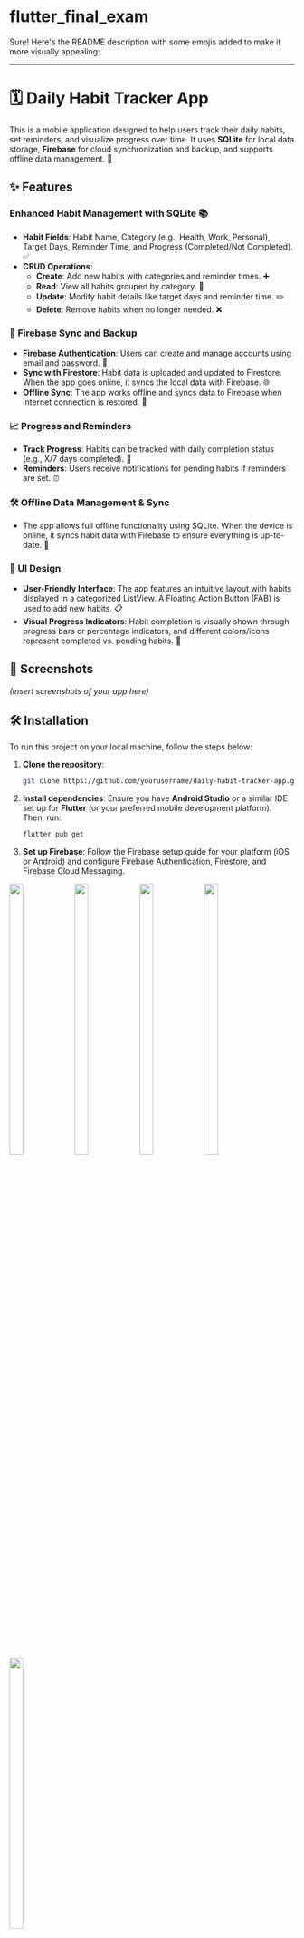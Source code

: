 # flutter_final_exam

Sure! Here's the README description with some emojis added to make it more visually appealing:

---

# 🗓️ Daily Habit Tracker App

This is a mobile application designed to help users track their daily habits, set reminders, and visualize progress over time. It uses **SQLite** for local data storage, **Firebase** for cloud synchronization and backup, and supports offline data management. 📱

## ✨ Features

### Enhanced Habit Management with SQLite 📚
- **Habit Fields**: Habit Name, Category (e.g., Health, Work, Personal), Target Days, Reminder Time, and Progress (Completed/Not Completed). ✅
- **CRUD Operations**:
  - **Create**: Add new habits with categories and reminder times. ➕
  - **Read**: View all habits grouped by category. 👀
  - **Update**: Modify habit details like target days and reminder time. ✏️
  - **Delete**: Remove habits when no longer needed. ❌

### 🔄 Firebase Sync and Backup
- **Firebase Authentication**: Users can create and manage accounts using email and password. 🔐
- **Sync with Firestore**: Habit data is uploaded and updated to Firestore. When the app goes online, it syncs the local data with Firebase. 🌐
- **Offline Sync**: The app works offline and syncs data to Firebase when internet connection is restored. 📶

### 📈 Progress and Reminders
- **Track Progress**: Habits can be tracked with daily completion status (e.g., X/7 days completed). 🏅
- **Reminders**: Users receive notifications for pending habits if reminders are set. ⏰

### 🛠️ Offline Data Management & Sync
- The app allows full offline functionality using SQLite. When the device is online, it syncs habit data with Firebase to ensure everything is up-to-date. 📡

### 🎨 UI Design
- **User-Friendly Interface**: The app features an intuitive layout with habits displayed in a categorized ListView. A Floating Action Button (FAB) is used to add new habits. 📋
- **Visual Progress Indicators**: Habit completion is visually shown through progress bars or percentage indicators, and different colors/icons represent completed vs. pending habits. 🌈

## 📸 Screenshots

*(Insert screenshots of your app here)*

## 🛠️ Installation

To run this project on your local machine, follow the steps below:

1. **Clone the repository**:
   ```bash
   git clone https://github.com/yourusername/daily-habit-tracker-app.git
   ```

2. **Install dependencies**:
   Ensure you have **Android Studio** or a similar IDE set up for **Flutter** (or your preferred mobile development platform). Then, run:
   ```bash
   flutter pub get
   ```

3. **Set up Firebase**:
   Follow the Firebase setup guide for your platform (iOS or Android) and configure Firebase Authentication, Firestore, and Firebase Cloud Messaging.






<p>
  <img src="https://github.com/user-attachments/assets/90e277ca-30b3-4536-8b1e-f5e28096a156" width="22%" Height="35%">
    <img src="https://github.com/user-attachments/assets/fde6d13d-842a-4318-a9ef-0d04240ed8ad" width="22%" Height="35%">
      <img src="https://github.com/user-attachments/assets/a7266a66-2f24-4dec-b052-6a6dd8ddf3bc" width="22%" Height="35%">
        <img src="https://github.com/user-attachments/assets/5b2fa93f-12c1-49e2-809c-381690c06987" width="22%" Height="35%">
<img src="https://github.com/user-attachments/assets/8a43df15-06fc-4e11-b1af-6b2bb979085dl̥" width="22%" Height="35%">
          
</p>
  <img src="https://github.com/user-attachments/assets/b0e9de84-6012-4194-b83b-4d4b0b606bde" Height="35%">
                <img src="https://github.com/user-attachments/assets/5e621f01-1851-4fc5-b866-8d1cb536f697"  Height="35%">
                 <img src="https://github.com/user-attachments/assets/2b62ae22-265c-4531-897a-fe64ecc8e0cb" Height="35%">


<h1>https://drive.google.com/file/d/1pclC-kuG8HtPF-xHsjmT35sFAmzWiNF5/view?usp=sharing</h1>
